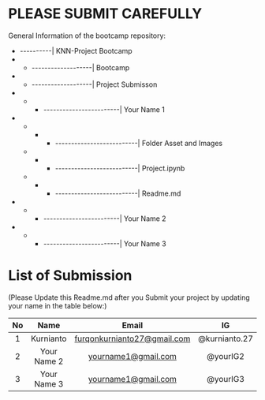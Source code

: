 # PLEASE SUBMIT CAREFULLY
General Information of the bootcamp repository:
* ----------| KNN-Project Bootcamp
* * -------------------| Bootcamp
* * -------------------| Project Submisson
* * * ------------------------| Your Name 1
* * * * --------------------------| Folder Asset and Images 
  * * * --------------------------| Project.ipynb
  * * * --------------------------| Readme.md
* * * ------------------------| Your Name 2
* * * ------------------------| Your Name 3
  
# List of Submission 
(Please Update this Readme.md after you Submit your project by updating your name in the table below:)

| No | Name  | Email |IG | Status | Remark |
|:--:|:-------------:|:-------------:|:-----:|:-----:|:-----:|
| 1| Kurnianto      | furqonkurnianto27@gmail.com     | @kurnianto.27 | ✅ | Done |
| 2| Your Name 2      | yourname1@gmail.com     | @yourIG2 | - | Waiting |
| 3| Your Name 3     | yourname1@gmail.com      | @yourIG3 | - | Waiting |
